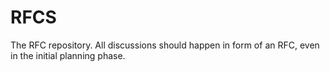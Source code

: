 # RFCS

The RFC repository. All discussions should happen in form of an RFC, even in
the initial planning phase.

